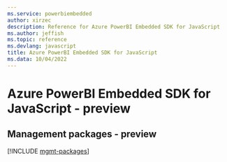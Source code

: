 ```yaml
---
ms.service: powerbiembedded
author: xirzec
description: Reference for Azure PowerBI Embedded SDK for JavaScript
ms.author: jeffish
ms.topic: reference
ms.devlang: javascript
title: Azure PowerBI Embedded SDK for JavaScript
ms.data: 10/04/2022
---
```

# Azure PowerBI Embedded SDK for JavaScript - preview

## Management packages - preview
[!INCLUDE [mgmt-packages](powerbi-embedded-mgmt-index.md)]
